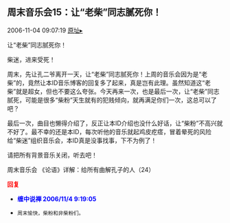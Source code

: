 ## 周末音乐会15：让“老柴”同志腻死你！
2006-11-04 09:07:19
[原址▸](http://www.fxgan.com/chan_time/2006_07_12/349.htm)



 


 让“老柴”同志腻死你！


 


 柴迷，进来受死！


 


  周末，先让孔二爷离开一天，让“老柴”同志腻死你！上周的音乐会因为是“老柴”的，竟然让本ID音乐博客的回复多了起来，真是岂有此理。虽然知道这“老柴”就是超女，但也不要这么夸张。今天再来一次，也是最后一次，让“老柴”同志腻死，可能是很多“柴粉”天生就有的犯贱倾向，就再满足你们一次，这总可以了吧？


 


  最后一次，曲目也懒得介绍了，反正让本ID介绍也没什么好话，让“柴粉”不高兴就不好了。最不幸的还是本ID，每次听他的音乐就起鸡皮疙瘩，冒着晕死的风险给“柴迷”组织音乐会，本ID真是没事找事，下不为例了！


 


 请把所有背景音乐关闭，听去吧！


 


周末音乐会
《论语》详解：给所有曲解孔子的人（24）




<font color='red'>**回复**</font>


- <font color='blue'>**缠中说禅 2006/11/4 9:19:05**</font>
- ```
  周末愉快，柴粉和非柴粉们。
  ```
